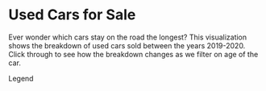 <html>
  <script src='https://d3js.org/d3.v5.min.js'></script>
  <head>
    <link rel="stylesheet" href="styles.css">
  </head>
  <body onload='init()'>
    <h1>Used Cars for Sale</h1>
    <p>
      Ever wonder which cars stay on the road the longest? This visualization shows the breakdown of used cars sold between the years 2019-2020. Click through to see how the breakdown changes as we filter on age of the car.
    </p>
    <div id="legend">
      <p>Legend</p>
    </div>
    <svg width=800 height=800>
    </svg>
    <script>
      async function init() {
        const data = await d3.csv('https://raw.githubusercontent.com/kellycosgrove/CS416_Narrative_Visualization/main/used_car_sales_agg.csv');
    var filteredData = data.filter(function(d){ return d.agesold > 4 })

    var result = [];
    filteredData.reduce(function(res, value) {
      if (!res[value.Make]) {
        res[value.Make] = { Make: value.Make, ID: 0*1 };
        result.push(res[value.Make])
      }
      res[value.Make].ID += value.ID*1;
      return res;
    }, {});

    console.log(filteredData)
    console.log(result)

    var margin = 400;
    var radius = 400;
    var amtOfBrands = 10;
    var colors = d3.schemeCategory10.slice(0,amtOfBrands);
      
    var tooltip = d3.select("#tooltip");

    var pie = d3.pie().value(function(d) {return d.ID});

    var path = d3.arc().innerRadius(0).outerRadius(radius);
    var ordScale = d3.scaleOrdinal()
                   .domain(result)
    .range(colors);

    var label = d3.arc()
                .outerRadius(radius)
                .innerRadius(0);

    d3.select("svg").append("g").attr("transform", "translate("+margin+","+margin+")");

    d3.select("g").selectAll("arc").data(pie(result)).enter().append("path")
               .attr("d", path)
               .attr("fill", function(d) { return ordScale(d.data.Make); });
      
    var legendItemSize = 8;
    var legendSpacing = 4;
    var xOffset = 25;
    var yOffset = 25;
          var legend = d3
     .select('#legend')
     .append('svg')
              .selectAll('.legendItem')
              .data(result);

     legend
     .enter()
     .append('rect')
     .attr('class', 'legendItem')
     .attr('width', legendItemSize)
     .attr('height', legendItemSize)
     .style('fill', function(d) { return ordScale(d.Make); })
     .attr('transform',
                  (d, i) => {
                      var x = xOffset;
                      var y = yOffset + (legendItemSize + legendSpacing) * i;
                      return `translate(${x}, ${y})`;
                  });  

   legend
     .enter()
     .append('text')
     .attr('x', xOffset + legendItemSize + 5)
     .attr('y', (d, i) => yOffset + (legendItemSize + legendSpacing) * i + 12)
     .text(d => d.Make);  
      
      }
    </script>
  </body>
</html>
  
